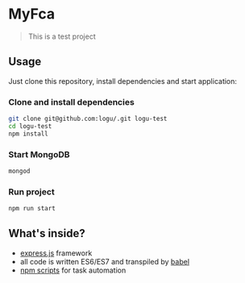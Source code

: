 # MyFca

> This is a test project

## Usage

Just clone this repository, install dependencies and start application:

### Clone and install dependencies
```bash
git clone git@github.com:logu/.git logu-test
cd logu-test
npm install
```
### Start MongoDB
```bash
mongod
```

### Run project
```bash
npm run start
```

## What's inside?

- [express.js](http://expressjs.com) framework
- all code is written ES6/ES7 and transpiled by [babel](http://babeljs.io)
- [npm scripts](https://github.com/voronianski/express-api-sample/blob/master/package.json#L6) for task automation